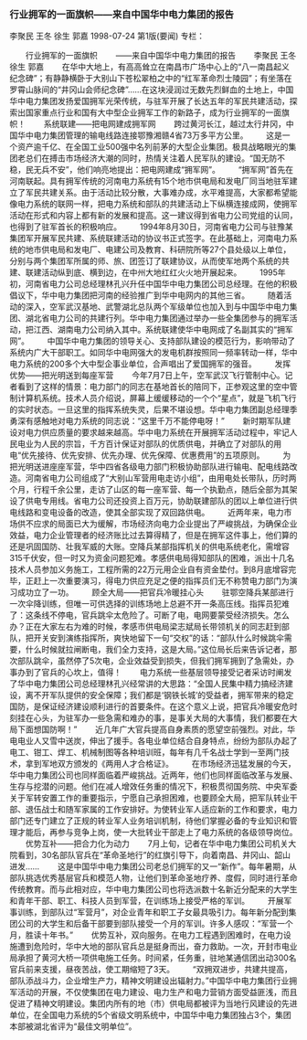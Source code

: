 ### 行业拥军的一面旗帜——来自中国华中电力集团的报告
李聚民  王冬  徐生  郭嘉
1998-07-24
第1版(要闻)
专栏：

　　行业拥军的一面旗帜
　　——来自中国华中电力集团的报告
　　李聚民  王冬  徐生  郭嘉
　　在华中大地上，有高高耸立在南昌市广场中心上的“八一南昌起义纪念碑”；有静静横卧于大别山下苍松翠柏之中的“红军革命烈士陵园”；有坐落在罗霄山脉间的“井冈山会师纪念碑”……在这块浸润过无数先烈鲜血的土地上，中国华中电力集团发扬爱国拥军光荣传统，与驻军开展了长达五年的军民共建活动，探索出国家重点行业和国有大中型企业拥军工作的新路子，成为行业拥军的一面旗帜！
　　系统联建——把电网建成拥军网
　　跨过黄河长江，越过太行井冈，中国华中电力集团管理的输电线路连接鄂豫湘赣4省73万多平方公里。
　　这是一个资产逾千亿、在全国工业500强中名列前茅的大型企业集团。极具战略眼光的集团老总们在搏击市场经济大潮的同时，热情关注着人民军队的建设。“国无防不稳，民无兵不安”，他们响亮地提出：把电网建成“拥军网”。
　　“拥军网”首先在河南联起。具有拥军传统的河南电力系统有15个地市供电局和发电厂同当地驻军建立了军民共建关系。由于活动比较分散，大事难办成，水平难提高，大家都希望能像电力系统的联网一样，把电力系统和部队的共建活动上下纵横连接成网，使拥军活动在形式和内容上都有新的发展和提高。这一建议得到省电力公司党组的认同，也得到了驻军首长的积极响应。
　　1994年8月30日，河南省电力公司与驻豫某集团军开展军民共建、系统联建活动的协议书正式签字。在此基础上，河南电力系统的地市供电局和发电厂、电建公司及教育、科研院所等27个县处级以上单位，分别与两个集团军所属的师、旅、团签订了联建协议，从而使军地两个系统的共建、联建活动纵到底、横到边，在中州大地红红火火地开展起来。
　　1995年初，河南省电力公司总经理林孔兴升任中国华中电力集团公司总经理。在他的积极倡议下，华中电力集团把河南的经验推广到华中电网内的其他三省。
　　随着活动的深入，空军武汉基地、武警湖北总队两个军级单位也加入到与中国华中电力集团、湖北省电力公司的共建行列。华中电力集团通过举办一些全集团参与的拥军活动，把江西、湖南电力公司纳入其中。系统联建使华中电网成了名副其实的“拥军网”。
　　中国华中电力集团的领导关心、支持部队建设的模范行为，影响带动了系统内广大干部职工。如同华中电网强大的发电机群按照同一频率转动一样，华中电力系统的200多个大中型企事业单位，合声唱出了爱国拥军的强音。
　　发挥优势——把光明送到每座军营
　　今年7月7日上午，空军武汉飞行管制中心。记者看到了这样的情景：电力部门的同志在基地首长的陪同下，正参观这里的空中管制计算机系统。技术人员介绍说，屏幕上缓缓移动的一个个“星点”，就是飞机飞行的实时状态。一旦这里的指挥系统失灵，后果不堪设想。华中电力集团副总经理季勇深有感触地对电力系统的同志说：“这里千万不能停电呀！”
　　新时期军队建设对电力供应质量的要求越来越高。华中电力系统在开展拥军活动过程中，牢记人民电业为人民的宗旨，千方百计保证对部队的优质供电，并确立了对部队的用电“优先接待、优先安排、优先办理、优先保障、优惠费用”的五项原则。
　　为把光明送进座座军营，华中四省各级电力部门积极协助部队进行输电、配电线路改造。河南省电力公司组成了“大别山军营用电走访小组”，由用电处长带队，历时两个月，行程千余公里，走访了山区的每一座军营、每一个执勤点，随后全部为其架设了供电专用线。省电力公司还投资上百万元，协助联建部队的团以上单位进行供电线路和变电设备的改造，使其全部实现了双回路供电。
　　近两年来，电力市场供不应求的局面已大为缓解，市场经济向电力企业提出了严峻挑战，为确保企业效益，电力企业管理者的经济账比过去算得精了，但是在拥军这件事上，他们算的还是巩固国防、壮我军威的大账。空降兵某部指挥机关的供电系统老化，需增容315千伏安，但一时又为资金问题犯难。孝感供电局得知部队的困难，派出十几名技术人员参加义务施工，工程所需的22万元用企业自有资金垫付。到8月底增容完毕，正赶上一次重要演习，得电力供应充足之便的指挥员们无不称赞电力部门为演习成功立了一功。
　　顾全大局——把官兵冷暖挂心头
　　驻鄂空降兵某部进行一次伞降训练，但唯一可供选择的训练场地上总避不开一条高压线。指挥员犯难了：这条线不停电，官兵跳伞太危险了。可断了电，电网要蒙受经济损失。怎么办？正在大家左右为难的时候，孝感市供电局梁志斌局长带领机关的同志赶到部队，把开关安到演练指挥所，爽快地留下一句“交权”的话：“部队什么时候跳伞需要，什么时候就拉闸断电，我们全力支持，这是大局。”这位局长后来告诉记者，那次部队跳伞，虽然停了5次电，企业效益受到损失，但我们拥军拥到了急需处，办事办到了官兵的心坎上，值得！
　　电力系统一些基层领导接受记者采访时阐发了华中电力集团公司总经理林孔兴经常讲的大思路：“全国人民集中精力搞经济建设，离不开军队提供的安全保障；我们都是‘钢铁长城’的受益者，拥军带来的稳定国防，是保证经济建设顺利进行的首要条件。在这个意义上说，把官兵冷暖安危时刻挂在心头，为驻军办一些急需和难办的事，是事关大局的大事情，我们都要在大局下面想国防啊！”
　　近几年广大官兵提高自身素质的愿望空前强烈。对此，华电电业人又雪中送炭，伸出了援手。各电业单位结合自身特点，纷纷为部队办起了电工、钳工、焊工、机械制图等各种培训班，每年有几千名战士学到一至两门技术，拿到军地双方颁发的《两用人才合格证》。
　　在市场经济迅猛发展的今天，华中电力集团公司也同样面临着严峻挑战。近两年，他们也同样面临改革与发展、生存与挖潜的问题。他们在减人增效任务重的情况下，积极贯彻国务院、中央军委关于军转安置工作的重要指示，宁愿自己承担困难，也要顾全大局，把军队转业干部、退伍战士和随军家属的工作安排好。为使转业军人适应新的工作和要求，电力部门还专门建立了正规的转业军人业务培训机制，待他们掌握必备的专业知识和管理才能后，再参与竞争上岗，使一大批转业干部走上了电力系统的各级领导岗位。
　　优势互补——把合力化为动力
　　7月上旬，记者在华中电力集团公司机关大院看到，30名部队官兵在“革命圣地行”的红旗引导下，向着南昌、井冈山、韶山进发……
　　这是中国华中电力集团公司老总们拥军的又一“新作”。每年暑期，从部队挑选优秀基层官兵和模范人物，让他们到革命圣地疗养、度假，同时进行革命传统教育。而与此相对应，华中电力集团公司也将选派数十名新近分配来的大学生和青年干部、职工、科技人员到军营，在训练场上接受严格的军训。
　　开展军事训练，到部队过“军营月”，对企业青年和职工子女最具吸引力。每年新分配到集团公司的大学生和后备干部要到部队接受一个月的军训。许多人感叹：“军营一个月，胜读十年书。”
　　优势互补，双向服务。在电力工程遇到困难时，在电力设施遭到危险时，华中大地的部队官兵总是挺身而出，奋力救助。一次，开封市电业局承担了黄河大桥一项供电施工任务。时间紧，任务重，驻地某通信团出动300名官兵前来支援，昼夜苦战，使工期缩短了3天。
　　“双拥双进步，共建共提高，部队添战斗力，企业增生产力，精神文明建设出辐射力。”中国华中电力集团行业拥军活动的开展，不仅使集团在电力建设、电力生产和电力营销方面受益匪浅，而且促进了精神文明建设。集团内所有的地（市）供电局都被评为当地行风建设的先进单位，在全国电力系统的5个省级文明系统中，中国华中电力集团独占3个，集团本部被湖北省评为“最佳文明单位”。
